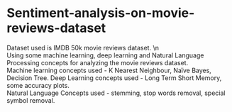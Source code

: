 # Sentiment-analysis-on-movie-reviews-dataset
Dataset used is IMDB 50k movie reviews dataset. \n <br>
Using some machine learning, deep learning and Natural Language Processing concepts for analyzing the movie reviews dataset.  
Machine learning concepts used - K Nearest Neighbour, Naïve Bayes, Decision Tree. 
Deep Learning concepts used - Long Term Short Memory, some accuracy plots.  
Natural Language Concepts used - stemming, stop words removal, special symbol removal.
